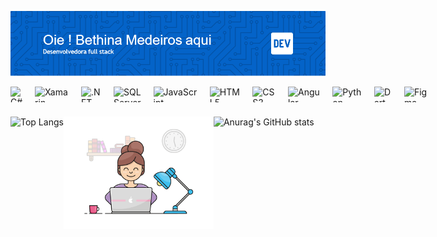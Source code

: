 ![Minha Imagem](github-header-image.png)

<div style="display: flex; gap: 20px;">
  <img height="25px" src="https://img.shields.io/badge/C%23-239120?style=for-the-badge&logo=c-sharp&logoColor=white" alt="C#">
  <img height="25px" src="https://img.shields.io/badge/Xamarin-3498DB?style=for-the-badge&logo=xamarin&logoColor=white" alt="Xamarin">
  <img height="25px" src="https://img.shields.io/badge/.NET-5C2D91?style=for-the-badge&logo=.net&logoColor=white" alt=".NET">
  <img height="25px" src="https://img.shields.io/badge/Microsoft%20SQL%20Server-CC2927?style=for-the-badge&logo=microsoft%20sql%20server&logoColor=white" alt="SQL Server">
  <img height="25px" src="https://img.shields.io/badge/JavaScript-F7DF1E?style=for-the-badge&logo=javascript&logoColor=black" alt="JavaScript">
  <img height="25px" src="https://img.shields.io/badge/HTML5-E34F26?style=for-the-badge&logo=html5&logoColor=white" alt="HTML5">
  <img height="25px" src="https://img.shields.io/badge/CSS3-1572B6?style=for-the-badge&logo=css3&logoColor=white" alt="CSS3">
  <img height="25px" src="https://img.shields.io/badge/Angular-DD0031?style=for-the-badge&logo=angular&logoColor=white" alt="Angular">
  <img height="25px" src="https://img.shields.io/badge/Python-3776AB?style=for-the-badge&logo=python&logoColor=white" alt="Python">
  <img height="25px" src="https://img.shields.io/badge/Dart-0175C2?style=for-the-badge&logo=dart&logoColor=white" alt="Dart">
  <img height="25px" src="https://img.shields.io/badge/Figma-F24E1E?style=for-the-badge&logo=figma&logoColor=white" alt="Figma">
</div>

### 

<div style="display: flex; ">
  <img height="180em" src="https://github-readme-stats.vercel.app/api/top-langs/?username=BethinaMJF&layout=compact" alt="Top Langs">
  <img height="180em" src="img.gif" alt="Anurag's GitHub stats">
  <img height="180em" src="https://github-readme-stats.vercel.app/api?username=BethinaMJF&show_icons=true&theme=transparent" alt="Anurag's GitHub stats">

</div>

